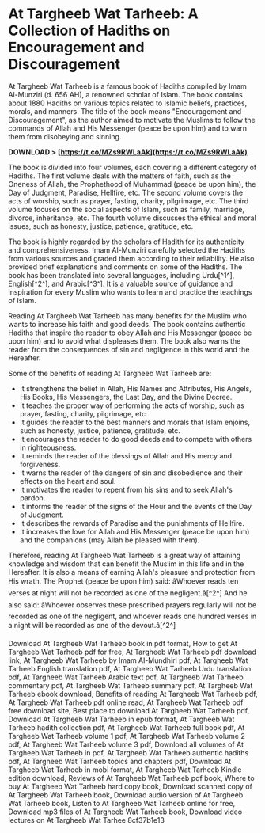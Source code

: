 
 
# At Targheeb Wat Tarheeb: A Collection of Hadiths on Encouragement and Discouragement
 
At Targheeb Wat Tarheeb is a famous book of Hadiths compiled by Imam Al-Munziri (d. 656 AH), a renowned scholar of Islam. The book contains about 1880 Hadiths on various topics related to Islamic beliefs, practices, morals, and manners. The title of the book means "Encouragement and Discouragement", as the author aimed to motivate the Muslims to follow the commands of Allah and His Messenger (peace be upon him) and to warn them from disobeying and sinning.
 
**DOWNLOAD &gt; [https://t.co/MZs9RWLaAk](https://t.co/MZs9RWLaAk)**


 
The book is divided into four volumes, each covering a different category of Hadiths. The first volume deals with the matters of faith, such as the Oneness of Allah, the Prophethood of Muhammad (peace be upon him), the Day of Judgment, Paradise, Hellfire, etc. The second volume covers the acts of worship, such as prayer, fasting, charity, pilgrimage, etc. The third volume focuses on the social aspects of Islam, such as family, marriage, divorce, inheritance, etc. The fourth volume discusses the ethical and moral issues, such as honesty, justice, patience, gratitude, etc.
 
The book is highly regarded by the scholars of Hadith for its authenticity and comprehensiveness. Imam Al-Munziri carefully selected the Hadiths from various sources and graded them according to their reliability. He also provided brief explanations and comments on some of the Hadiths. The book has been translated into several languages, including Urdu[^1^], English[^2^], and Arabic[^3^]. It is a valuable source of guidance and inspiration for every Muslim who wants to learn and practice the teachings of Islam.

Reading At Targheeb Wat Tarheeb has many benefits for the Muslim who wants to increase his faith and good deeds. The book contains authentic Hadiths that inspire the reader to obey Allah and His Messenger (peace be upon him) and to avoid what displeases them. The book also warns the reader from the consequences of sin and negligence in this world and the Hereafter.
 
Some of the benefits of reading At Targheeb Wat Tarheeb are:
 
- It strengthens the belief in Allah, His Names and Attributes, His Angels, His Books, His Messengers, the Last Day, and the Divine Decree.
- It teaches the proper way of performing the acts of worship, such as prayer, fasting, charity, pilgrimage, etc.
- It guides the reader to the best manners and morals that Islam enjoins, such as honesty, justice, patience, gratitude, etc.
- It encourages the reader to do good deeds and to compete with others in righteousness.
- It reminds the reader of the blessings of Allah and His mercy and forgiveness.
- It warns the reader of the dangers of sin and disobedience and their effects on the heart and soul.
- It motivates the reader to repent from his sins and to seek Allah's pardon.
- It informs the reader of the signs of the Hour and the events of the Day of Judgment.
- It describes the rewards of Paradise and the punishments of Hellfire.
- It increases the love for Allah and His Messenger (peace be upon him) and the companions (may Allah be pleased with them).

Therefore, reading At Targheeb Wat Tarheeb is a great way of attaining knowledge and wisdom that can benefit the Muslim in this life and in the Hereafter. It is also a means of earning Allah's pleasure and protection from His wrath. The Prophet (peace be upon him) said: âWhoever reads ten verses at night will not be recorded as one of the negligent.â[^2^] And he also said: âWhoever observes these prescribed prayers regularly will not be recorded as one of the negligent, and whoever reads one hundred verses in a night will be recorded as one of the devout.â[^2^]
 
Download At Targheeb Wat Tarheeb book in pdf format,  How to get At Targheeb Wat Tarheeb pdf for free,  At Targheeb Wat Tarheeb pdf download link,  At Targheeb Wat Tarheeb by Imam Al-Mundhiri pdf,  At Targheeb Wat Tarheeb English translation pdf,  At Targheeb Wat Tarheeb Urdu translation pdf,  At Targheeb Wat Tarheeb Arabic text pdf,  At Targheeb Wat Tarheeb commentary pdf,  At Targheeb Wat Tarheeb summary pdf,  At Targheeb Wat Tarheeb ebook download,  Benefits of reading At Targheeb Wat Tarheeb pdf,  At Targheeb Wat Tarheeb pdf online read,  At Targheeb Wat Tarheeb pdf free download site,  Best place to download At Targheeb Wat Tarheeb pdf,  Download At Targheeb Wat Tarheeb in epub format,  At Targheeb Wat Tarheeb hadith collection pdf,  At Targheeb Wat Tarheeb full book pdf,  At Targheeb Wat Tarheeb volume 1 pdf,  At Targheeb Wat Tarheeb volume 2 pdf,  At Targheeb Wat Tarheeb volume 3 pdf,  Download all volumes of At Targheeb Wat Tarheeb in pdf,  At Targheeb Wat Tarheeb authentic hadiths pdf,  At Targheeb Wat Tarheeb topics and chapters pdf,  Download At Targheeb Wat Tarheeb in mobi format,  At Targheeb Wat Tarheeb Kindle edition download,  Reviews of At Targheeb Wat Tarheeb pdf book,  Where to buy At Targheeb Wat Tarheeb hard copy book,  Download scanned copy of At Targheeb Wat Tarheeb book,  Download audio version of At Targheeb Wat Tarheeb book,  Listen to At Targheeb Wat Tarheeb online for free,  Download mp3 files of At Targheeb Wat Tarheeb book,  Download video lectures on At Targheeb Wat Tarhee
 8cf37b1e13
 
